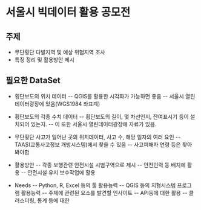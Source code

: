 # 서울시 빅데이터 활용 공모전

## 주제
- 무단횡단 다발지역 및 예상 위험지역 조사
- 특징 정리 및 활용방안 제시

## 필요한 DataSet
- 횡단보도의 위치 데이터
-- QGIS를 활용한 시각화가 가능하면 좋음
-- 서울시 열린데이터광장에 있음(WGS1984 좌표계)

- 횡단보도의 각종 수치 데이터
-- 횡단보도의 길이, 몇 차선인지, 잔여표시기 등이 설치되어 있는지.
-- 이 또한 서울시 열린데이터광장에 자료가 있음.

- 무단횡단 사고가 일어난 곳의 위치데이터, 사고 수, 해당 일자의 여러 요인
-- TAAS(교통사고정보 개방시스템)에서 찾을 수 있음
-- 사고피해자 연령 등은 찾아봐야함

- 활용방안
-- 각종 보행관련 안전시설 시범구역으로 제시
-- 안전인력 등 배치에 활용
-- 안전시설 유지 보수작업에 활용

- Needs
-- Python, R, Excel 등의 툴 활용능력
-- QGIS 등의 지형시스템 프로그램 활용능력
-- 주제에 관련된 요소를 발견할 인사이트
-- API등에 대한 활용
-- 클러스터링, 통계 등에 대한 
